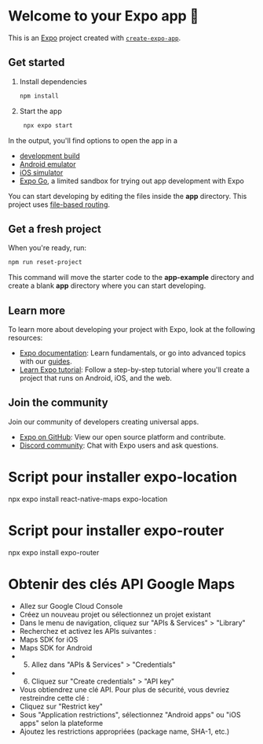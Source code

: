 # Welcome to your Expo app 👋

This is an [Expo](https://expo.dev) project created with [`create-expo-app`](https://www.npmjs.com/package/create-expo-app).

## Get started

1. Install dependencies

   ```bash
   npm install
   ```

2. Start the app

   ```bash
    npx expo start
   ```

In the output, you'll find options to open the app in a

- [development build](https://docs.expo.dev/develop/development-builds/introduction/)
- [Android emulator](https://docs.expo.dev/workflow/android-studio-emulator/)
- [iOS simulator](https://docs.expo.dev/workflow/ios-simulator/)
- [Expo Go](https://expo.dev/go), a limited sandbox for trying out app development with Expo

You can start developing by editing the files inside the **app** directory. This project uses [file-based routing](https://docs.expo.dev/router/introduction).

## Get a fresh project

When you're ready, run:

```bash
npm run reset-project
```

This command will move the starter code to the **app-example** directory and create a blank **app** directory where you can start developing.

## Learn more

To learn more about developing your project with Expo, look at the following resources:

- [Expo documentation](https://docs.expo.dev/): Learn fundamentals, or go into advanced topics with our [guides](https://docs.expo.dev/guides).
- [Learn Expo tutorial](https://docs.expo.dev/tutorial/introduction/): Follow a step-by-step tutorial where you'll create a project that runs on Android, iOS, and the web.

## Join the community

Join our community of developers creating universal apps.

- [Expo on GitHub](https://github.com/expo/expo): View our open source platform and contribute.
- [Discord community](https://chat.expo.dev): Chat with Expo users and ask questions.

# Script pour installer expo-location 

npx expo install react-native-maps expo-location

# Script pour installer expo-router

npx expo install expo-router

# Obtenir des clés API Google Maps
   - Allez sur Google Cloud Console
   - Créez un nouveau projet ou sélectionnez un projet existant
   - Dans le menu de navigation, cliquez sur "APIs & Services" > "Library"
   - Recherchez et activez les APIs suivantes :
   - Maps SDK for iOS
   - Maps SDK for Android
   - 5. Allez dans "APIs & Services" > "Credentials"
   - 6. Cliquez sur "Create credentials" > "API key"
   - Vous obtiendrez une clé API. Pour plus de sécurité, vous devriez restreindre cette clé :
   - Cliquez sur "Restrict key"
   - Sous "Application restrictions", sélectionnez "Android apps" ou "iOS apps" selon la plateforme
   - Ajoutez les restrictions appropriées (package name, SHA-1, etc.)

